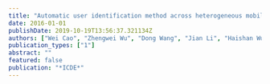 ```yaml
---
title: "Automatic user identification method across heterogeneous mobility data sources"
date: 2016-01-01
publishDate: 2019-10-19T13:56:37.321134Z
authors: ["Wei Cao", "Zhengwei Wu", "Dong Wang", "Jian Li", "Haishan Wu"]
publication_types: ["1"]
abstract: ""
featured: false
publication: "*ICDE*"
---
```


